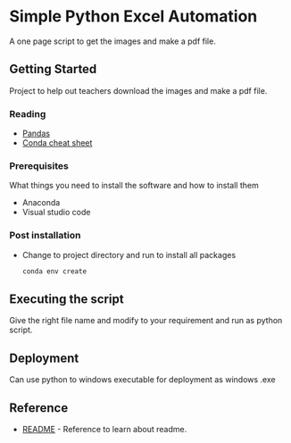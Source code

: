 # Simple Python Excel Automation

A one page script to get the images and make a pdf file.

## Getting Started

Project to help out teachers download the images and make a pdf file.

### Reading

* [Pandas](https://pandas.pydata.org/docs/getting_started/intro_tutorials/01_table_oriented.html)
* [Conda cheat sheet](https://docs.conda.io/projects/conda/en/4.6.0/_downloads/52a95608c49671267e40c689e0bc00ca/conda-cheatsheet.pdf)

### Prerequisites

What things you need to install the software and how to install them

* Anaconda
* Visual studio code

### Post installation

* Change to project directory and run to install all packages

    ```bash
    conda env create
    ```

## Executing the script

Give the right file name and modify to your requirement and run as python script.

## Deployment

Can use python to windows executable  for deployment as windows .exe

## Reference

* [README](https://commonmark.org/help/tutorial/03-paragraphs.html) - Reference to learn about readme.

